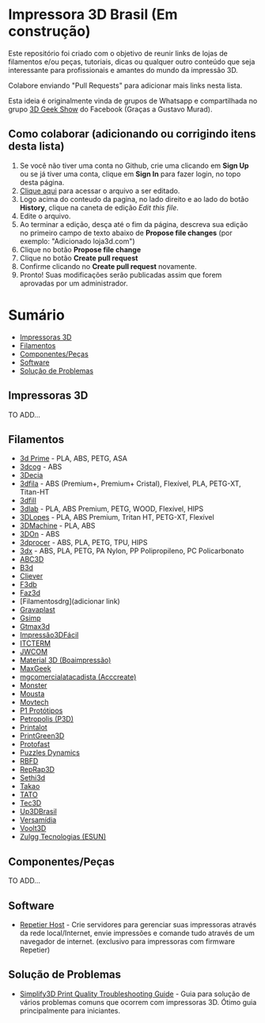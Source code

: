 # Impressora 3D Brasil (Em construção)

Este repositório foi criado com o objetivo de reunir links de lojas de filamentos e/ou peças, tutoriais, dicas ou qualquer outro conteúdo que seja interessante para profissionais e amantes do mundo da impressão 3D.

Colabore enviando "Pull Requests" para adicionar mais links nesta lista. 

Esta ideia é originalmente vinda de grupos de Whatsapp e compartilhada no grupo [3D Geek Show](https://www.facebook.com/groups/3DGeekShow) do Facebook (Graças a Gustavo Murad).

## Como colaborar (adicionando ou corrigindo itens desta lista)

1. Se você não tiver uma conta no Github, crie uma clicando em **Sign Up** ou se já tiver uma conta, clique em **Sign In** para fazer login, no topo desta página.
2. <a href="https://github.com/rafaelcruzpb/Impressora3DBrasil/blob/master/README.md" target="_blank">Clique aqui</a> para acessar o arquivo a ser editado.
3. Logo acima do conteudo da pagina, no lado direito e ao lado do botão **History**, clique na caneta de edição *Edit this file*.
4. Edite o arquivo.
5. Ao terminar a edição, desça até o fim da página, descreva sua edição no primeiro campo de texto abaixo de **Propose file changes** (por exemplo: "Adicionado loja3d.com")
6. Clique no botão **Propose file change**
7. Clique no botão **Create pull request**
8. Confirme clicando no **Create pull request** novamente.
9. Pronto! Suas modificações serão publicadas assim que forem aprovadas por um administrador.

Sumário
=================

   * [Impressoras 3D](#impressoras-3d)
   * [Filamentos](#filamentos)
   * [Componentes/Peças](#componentes/peças)
   * [Software](#software)
   * [Solução de Problemas](#solução-de-problemas)

## Impressoras 3D

TO ADD...


## Filamentos

  * [3d Prime](https://www.3dprime.com.br/) - PLA, ABS, PETG, ASA
  * [3dcog](http://www.3dcogloja.com.br/) - ABS
  * [3Decia](https://www.3decia.com.br/)
  * [3dfila](https://3dfila.com.br/) - ABS (Premium+, Premium+ Cristal), Flexível, PLA, PETG-XT, Titan-HT
  * [3dfill](http://3dfill.com.br/)
  * [3dlab](https://3dlab.com.br/) - PLA, ABS Premium, PETG, WOOD, Flexível, HIPS
  * [3DLopes](https://3dlopes.com/) - PLA, ABS Premium, Tritan HT, PETG-XT, Flexível
  * [3DMachine](https://3d-machine.lojaintegrada.com.br/) - PLA, ABS
  * [3DOn](http://www.3don.net.br/) - ABS
  * [3dprocer](https://3dprocer.com.br/) - ABS, PLA, PETG, TPU, HIPS
  * [3dx](http://www.3dxfilamentos.com.br/) - ABS, PLA, PETG, PA Nylon, PP Polipropileno, PC Policarbonato
  * [ABC3D](http://www.abc3d.com.br/)
  * [B3d](https://www.b3d.ind.br/)
  * [Cliever](https://www.cliever.com/)
  * [F3db](https://www.filamentos3dbrasil.com.br/)
  * [Faz3d](https://www.faz3d.com.br/)
  * [Filamentosdrg](adicionar link)
  * [Gravaplast](https://lista.mercadolivre.com.br/_CustId_193180928)
  * [Gsimp](http://gsimp.com.br/)
  * [Gtmax3d](https://www.gtmax3d.com.br/)
  * [Impressão3DFácil](http://www.impressao3dfacil.com.br/)
  * [ITCTERM](http://www.itcterm.com.br/impressao-3d/loja-virtual/)
  * [JWCOM](http://jwcom.mercadoshops.com.br/)
  * [Material 3D (Boaimpressão)](https://boaimpressao3d.com.br/produto-tag/filamentos-material-3d/)
  * [MaxGeek](http://www.maxgeek.com.br/)
  * [mgcomercialatacadista (Acccreate)](https://produto.mercadolivre.com.br/MLB-981769449-filamentos-para-impressora-3d-pla-175mm-marca-acccreate-_JM)
  * [Monster](https://loja.monster3d.tech/Home)
  * [Mousta](http://www.mousta.com.br/)
  * [Movtech](https://movtech.commercesuite.com.br/)
  * [P1 Protótipos](https://loja.p1prototipos.com.br/)
  * [Petropolis (P3D)](https://www.loja.p3d.inf.br/)
  * [Printalot](http://printalot.com.br/)
  * [PrintGreen3D](https://www.printgreen.com.br/)
  * [Protofast](https://protofast.mercadoshops.com.br/)
  * [Puzzles Dynamics](https://www.lojapuzzles.com.br/)
  * [RBFD](http://www.rbfd.com.br/loja/)
  * [RepRap3D](https://www.reprap3d.com.br/)
  * [Sethi3d](https://www.sethi3d.com.br/produtos-sethi3d_)
  * [Takao](https://lista.mercadolivre.com.br/_CustId_21890632)
  * [TATO](http://tato.ind.br/)
  * [Tec3D](https://www.tec3donline.com.br/)
  * [Up3DBrasil](https://www.up3dbrasil.com.br/)
  * [Versamídia](http://www.versamidia.com.br/)
  * [Voolt3D](https://www.voolt3d.com.br/)
  * [Zulgg Tecnologias (ESUN)](https://lista.mercadolivre.com.br/_CustId_240520377)

## Componentes/Peças

  TO ADD...

## Software

* [Repetier Host](https://www.repetier.com/) - Crie servidores para gerenciar suas impressoras através da rede local/Internet, envie impressões e comande tudo através de um navegador de internet. (exclusivo para impressoras com firmware Repetier)

## Solução de Problemas

  * [Simplify3D Print Quality Troubleshooting Guide](https://www.simplify3d.com/support/print-quality-troubleshooting/) - Guia para solução de vários problemas comuns que ocorrem com impressoras 3D. Ótimo guia principalmente para iniciantes.
  





